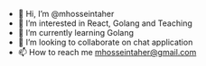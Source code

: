 - 👋 Hi, I’m @mhosseintaher
- 👀 I’m interested in React, Golang and Teaching
- 🌱 I’m currently learning Golang
- 💞️ I’m looking to collaborate on chat application
- 📫 How to reach me mhosseintaher@gmail.com
